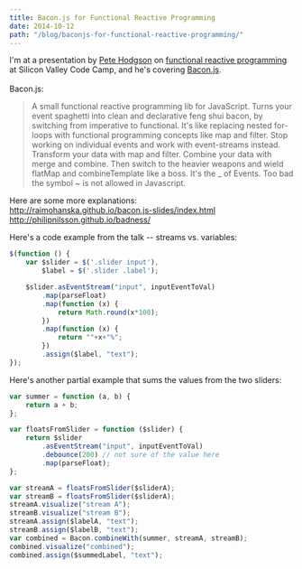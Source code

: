 ```yaml
---
title: Bacon.js for Functional Reactive Programming
date: 2014-10-12
path: "/blog/baconjs-for-functional-reactive-programming/"
---
```


I'm at a presentation by <a href="http://blog.thepete.net/">Pete Hodgson</a> on <a href="http://en.wikipedia.org/wiki/Functional_reactive_programming">functional reactive programming</a> at Silicon Valley Code Camp, and he's covering <a href="http://baconjs.github.io/">Bacon.js</a>.<br /><br />Bacon.js:

<blockquote><div>A small functional reactive programming lib for JavaScript. Turns your event spaghetti into clean and declarative feng shui bacon, by switching from imperative to functional. It's like replacing nested for-loops with functional programming concepts like map and filter. Stop working on individual events and work with event-streams instead. Transform your data with map and filter. Combine your data with merge and combine. Then switch to the heavier weapons and wield flatMap and combineTemplate like a boss. It's the _ of Events. Too bad the symbol ~ is not allowed in Javascript.</div></blockquote>

Here are some more explanations:<br /><a href="http://raimohanska.github.io/bacon.js-slides/index.html">http://raimohanska.github.io/bacon.js-slides/index.html</a><br /><a href="http://philipnilsson.github.io/badness/">http://philipnilsson.github.io/badness/</a>

Here's a code example from the talk -- streams vs. variables:

```javascript
$(function () {
    var $slider = $('.slider input'),
        $label = $('.slider .label');

    $slider.asEventStream("input", inputEventToVal)
        .map(parseFloat)
        .map(function (x) {
            return Math.round(x*100);
        })
        .map(function (x) {
            return ""+x+"%";
        })
        .assign($label, "text");
});
```

Here's another partial example that sums the values from the two sliders:

```javascript
var summer = function (a, b) {
    return a + b;
};

var floatsFromSlider = function ($slider) {
    return $slider
        .asEventStream("input", inputEventToVal)
        .debounce(200) // not sure of the value here
        .map(parseFloat);
};

var streamA = floatsFromSlider($sliderA);
var streamB = floatsFromSlider($sliderA);
streamA.visualize("stream A");
streamB.visualize("stream B");
streamA.assign($labelA, "text");
streamB.assign($labelB, "text");
var combined = Bacon.combineWith(summer, streamA, streamB);
combined.visualize("combined");
combined.assign($summedLabel, "text");
```
